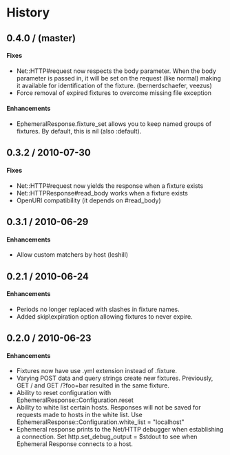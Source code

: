 History
=======

0.4.0 / (master)
----------------

#### Fixes

* Net::HTTP#request now respects the body parameter. When the body
  parameter is passed in, it will be set on the request (like normal)
  making it available for identification of the fixture. (bernerdschaefer,
  veezus)
* Force removal of expired fixtures to overcome missing file exception

#### Enhancements

* EphemeralResponse.fixture_set allows you to keep named groups of fixtures. By
  default, this is nil (also :default).

0.3.2 / 2010-07-30
------------------

#### Fixes

* Net::HTTP#request now yields the response when a fixture exists
* Net::HTTPResponse#read\_body works when a fixture exists
* OpenURI compatibility (it depends on #read\_body)

0.3.1 / 2010-06-29
--------------

#### Enhancements

* Allow custom matchers by host (leshill)

0.2.1 / 2010-06-24
--------------

#### Enhancements

* Periods no longer replaced with slashes in fixture names.
* Added skip\expiration option allowing fixtures to never expire.

0.2.0 / 2010-06-23
--------------

#### Enhancements

* Fixtures now have use .yml extension instead of .fixture.
* Varying POST data and query strings create new fixtures. Previously, GET /
  and GET /?foo=bar resulted in the same fixture.
* Ability to reset configuration with EphemeralResponse::Configuration.reset
* Ability to white list certain hosts. Responses will not be saved for requests
  made to hosts in the white list.
  Use EphemeralResponse::Configuration.white\_list = "localhost"
* Ephemeral response prints to the Net/HTTP debugger when establishing a
  connection. Set http.set\_debug\_output = $stdout to see when Ephemeral
  Response connects to a host.
